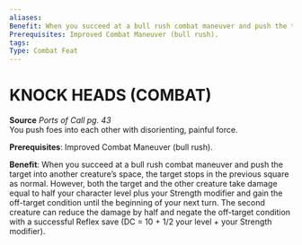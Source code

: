 ```yaml
---
aliases: 
Benefit: When you succeed at a bull rush combat maneuver and push the target into another creature’s space, the target stops in the previous square as normal. However, both the target and the other creature take damage equal to half your character level plus your Strength modifier and gain the off-target condition until the beginning of your next turn. The second creature can reduce the damage by half and negate the off-target condition with a successful Reflex save (DC = 10 + 1/2 your level + your Strength modifier).
Prerequisites: Improved Combat Maneuver (bull rush). 
tags: 
Type: Combat Feat
---
```


#  KNOCK HEADS (COMBAT)

**Source** _Ports of Call pg. 43_  
You push foes into each other with disorienting, painful force.  
  
**Prerequisites**: Improved Combat Maneuver (bull rush).  
  
**Benefit**: When you succeed at a bull rush combat maneuver and push the target into another creature’s space, the target stops in the previous square as normal. However, both the target and the other creature take damage equal to half your character level plus your Strength modifier and gain the off-target condition until the beginning of your next turn. The second creature can reduce the damage by half and negate the off-target condition with a successful Reflex save (DC = 10 + 1/2 your level + your Strength modifier).
